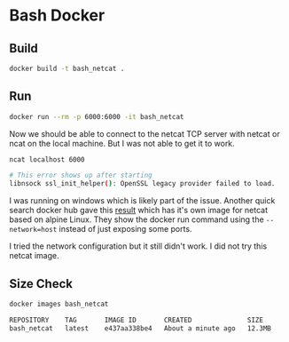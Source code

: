 # Bash Docker

## Build

```sh
docker build -t bash_netcat .
```

## Run

```sh
docker run --rm -p 6000:6000 -it bash_netcat
```

Now we should be able to connect to the netcat TCP server with netcat or ncat on
the local machine. But I was not able to get it to work.

```sh
ncat localhost 6000

# This error shows up after starting
libnsock ssl_init_helper(): OpenSSL legacy provider failed to load.
```

I was running on windows which is likely part of the issue. Another quick search
docker hub gave this [result](https://hub.docker.com/r/subfuzion/netcat)
which has it's own image for netcat based on alpine Linux. They show the docker
run command using the `--network=host` instead of just exposing some ports.

I tried the network configuration but it still didn't work. I did not try this
netcat image.

## Size Check

```sh
docker images bash_netcat
```

```txt
REPOSITORY    TAG       IMAGE ID       CREATED              SIZE
bash_netcat   latest    e437aa338be4   About a minute ago   12.3MB
```
